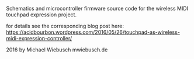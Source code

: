 Schematics and microcontroller firmware source code for the wireless MIDI touchpad expression project.

for details see the corresponding blog post here:
https://acidbourbon.wordpress.com/2016/05/26/touchpad-as-wireless-midi-expression-controller/

2016 by Michael Wiebusch
mwiebusch.de
